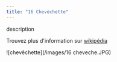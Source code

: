 ```yaml
---
title: "16 Chevèchette"
---
```

description



Trouvez plus d'information sur [wikipédia](https://fr.wikipedia.org/wiki/Chevêchette_d'Europe)


![chevêchette](/images/16 cheveche.JPG)
